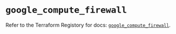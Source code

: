 # `google_compute_firewall`

Refer to the Terraform Registory for docs: [`google_compute_firewall`](https://registry.terraform.io/providers/hashicorp/google/4.79.0/docs/resources/compute_firewall).
